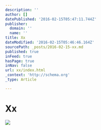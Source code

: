 ```yaml
---
description: ''
author: []
datePublished: '2016-02-15T05:47:11.744Z'
publisher:
  domain: ''
  name: ''
title: Xx
dateModified: '2016-02-15T05:46:46.164Z'
sourcePath: _posts/2016-02-15-xx.md
published: true
inFeed: true
hasPage: true
inNav: false
url: xx/index.html
_context: 'http://schema.org'
_type: Article

---
```

# Xx
![](https://the-grid-user-content.s3-us-west-2.amazonaws.com/f5434b80-f389-4281-977f-a4e0edea023a.png)